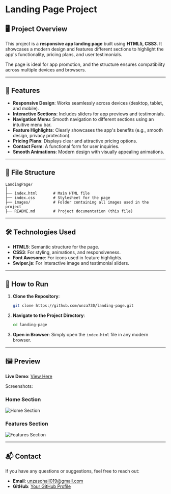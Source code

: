 
# Landing Page Project

## 🖥️ Project Overview

This project is a **responsive app landing page** built using **HTML5, CSS3**. It showcases a modern design and features different sections to highlight the app's functionality, pricing plans, and user testimonials.

The page is ideal for app promotion, and the structure ensures compatibility across multiple devices and browsers.

---

## 🚀 Features

- **Responsive Design**: Works seamlessly across devices (desktop, tablet, and mobile).
- **Interactive Sections**: Includes sliders for app previews and testimonials.
- **Navigation Menu**: Smooth navigation to different sections using an intuitive menu bar.
- **Feature Highlights**: Clearly showcases the app's benefits (e.g., smooth design, privacy protection).
- **Pricing Plans**: Displays clear and attractive pricing options.
- **Contact Form**: A functional form for user inquiries.
- **Smooth Animations**: Modern design with visually appealing animations.

---

## 📂 File Structure

```plaintext
LandingPage/
│
├── index.html       # Main HTML file
├── index.css        # Stylesheet for the page
├── images/          # Folder containing all images used in the project
├── README.md        # Project documentation (this file)
```

---

## 🛠️ Technologies Used

- **HTML5**: Semantic structure for the page.
- **CSS3**: For styling, animations, and responsiveness.
- **Font Awesome**: For icons used in feature highlights.
- **Swiper.js**: For interactive image and testimonial sliders.

---

## 🌟 How to Run

1. **Clone the Repository**:
   ```bash
   git clone https://github.com/unza730/landing-page.git
   ```
2. **Navigate to the Project Directory**:
   ```bash
   cd landing-page
   ```
3. **Open in Browser**:
   Simply open the `index.html` file in any modern browser.

---

## 🖼️ Preview

**Live Demo**: [View Here]([https://your-live-demo-link.com](https://landing-page-lovat-omega.vercel.app/))

Screenshots:

### Home Section  
![Home Section](images/home-preview.png)

### Features Section  
![Features Section](images/features-preview.png)

---

## 📬 Contact

If you have any questions or suggestions, feel free to reach out:

- **Email**: [unzasohail019@gmail.com](mailto:unzasohail019@gmail.com)
- **GitHub**: [Your GitHub Profile](https://github.com/unza730)
